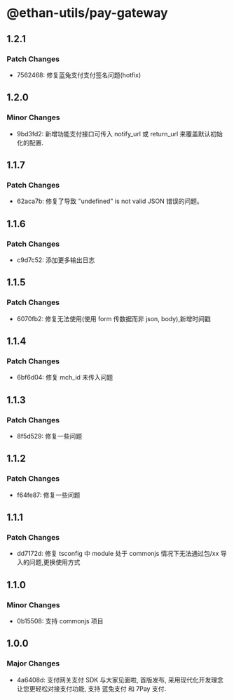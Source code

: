 # @ethan-utils/pay-gateway

## 1.2.1

### Patch Changes

- 7562468: 修复蓝兔支付支付签名问题(hotfix)

## 1.2.0

### Minor Changes

- 9bd3fd2: 新增功能支付接口可传入 notify_url 或 return_url 来覆盖默认初始化的配置.

## 1.1.7

### Patch Changes

- 62aca7b: 修复了导致 "undefined" is not valid JSON 错误的问题。

## 1.1.6

### Patch Changes

- c9d7c52: 添加更多输出日志

## 1.1.5

### Patch Changes

- 6070fb2: 修复无法使用(使用 form 传数据而非 json, body),新增时间戳

## 1.1.4

### Patch Changes

- 6bf6d04: 修复 mch_id 未传入问题

## 1.1.3

### Patch Changes

- 8f5d529: 修复一些问题

## 1.1.2

### Patch Changes

- f64fe87: 修复一些问题

## 1.1.1

### Patch Changes

- dd7172d: 修复 tsconfig 中 module 处于 commonjs 情况下无法通过包/xx 导入的问题,更换使用方式

## 1.1.0

### Minor Changes

- 0b15508: 支持 commonjs 项目

## 1.0.0

### Major Changes

- 4a6408d: 支付网关支付 SDK 与大家见面啦, 首版发布, 采用现代化开发理念让您更轻松对接支付功能, 支持 蓝兔支付 和 7Pay 支付.
